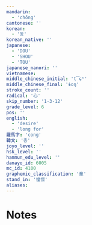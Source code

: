 ```yaml
---
mandarin:
  - 'chōng'
cantonese: ''
korean:
  - '동'
korean_native: ''
japanese:
  - 'DOU'
  - 'SHOU'
  - 'TOU'
japanese_nanori: ''
vietnamese:
middle_chinese_initial: 't͡ɕʰ'
middle_chinese_final: 'ɨoŋ'
stroke_count: ''
radical: '心'
skip_number: '1-3-12'
grade_level: 6
pos: ''
english:
  - 'desire'
  - 'long for'
羅馬字: 'cong'
韓文: '총'
joyo_level: ''
hsk_level: ''
hanmun_edu_level: ''
danayo_id: 6005
mc_id: 4100
graphemic_classification: '童'
stand_in: '憧憬'
aliases:
---
```


# Notes
